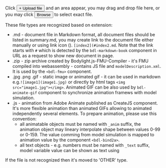 Click <button>+ Upload file</button> and an area appear, you may drag and drop file here, or you may click <button>Browse</button> to select exact file.

These file types are recognized based on extension:
  * .md - document file in Markdown format, all document files should be listed in summary.md, you may create link to the document file either manually or using link icon (<i class="fa fa-link"></i>). `[index2](#index2.md`. Note that the link starts with `#` which is detected by the `bdl-markdown-book` component in URL as a request to show new document in page.
  * .zip - zip archive created by Bodylight.js-FMU-Compiler - it's FMU compiled into webassembly - contains JS file and `modelDescription.xml`. It is used by the `<bdl-fmu>` component.
  * .jpg .png .gif - static image or animated gif - it can be used in markdown e.g.`![image1](image1.jpg)` or directly by html tags `<img src="image1.jpg"></img>`. Animated GIF can be also used by `bdl-animate-gif` component to synchronize animation framews with model simulation.
  * .js - animation from Adobe Animate published as CreateJS component. It's more flexible animation than animated GIFs allowing to animated independently several elements. To prepare animation, please use this convention:
    * all animatable objects must be named with `_anim` suffix, the animation object may lineary interpolate shape between values 0-99 or 0-159. The value comming from model simulation is mapped to animation value by the component `<bdl-bind2a>`.
    * all text objects - e.g. numbers must be named with `_text` suffix, model variable value can be shown as text using  

If the file is not recognized then it's moved to 'OTHER' type.


   
